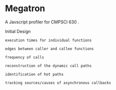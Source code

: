 Megatron
========

A  Javscript profiler for CMPSCI 630 . 

Initial Design

    execution times for individual functions

    edges between caller and callee functions

    frequency of calls

    reconstruction of the dynamic call paths

    identification of hot paths

    tracking sources/causes of asynchronous callbacks



